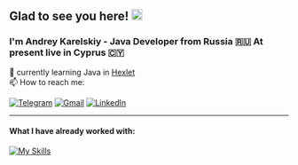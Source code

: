 ## Glad to see you here! <img src="https://raw.githubusercontent.com/aemmadi/aemmadi/master/wave.gif" width="20">

### I'm Andrey Karelskiy - Java Developer from Russia 🇷🇺 At present live in Cyprus 🇨🇾

🧠 currently learning Java in [Hexlet](https://hexlet.io)  
📫 How to reach me:

[![Telegram](https://img.shields.io/badge/Telegram-2CA5E0?style=for-the-badge&logo=telegram&logoColor=white)](https://t.me/Karelskiy_A)
[![Gmail](https://img.shields.io/badge/Gmail-D14836?style=for-the-badge&logo=gmail&logoColor=white)](mailto:karelskiy.a@gmail.com)
[![LinkedIn](https://img.shields.io/badge/linkedin-%230077B5.svg?style=for-the-badge&logo=linkedin&logoColor=white)](https://www.linkedin.com/in/andrey-karelskiy/)
***
#### What I have already worked with:

[![My Skills](https://skillicons.dev/icons?i=java,idea,git,githubactions,gradle,html,css)](https://skillicons.dev)
